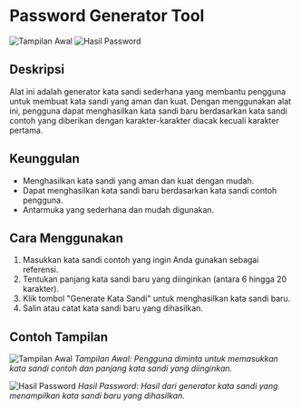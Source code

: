 # Password Generator Tool

![Tampilan Awal](https://i.ibb.co/z29wyCm/pasword1.png) 
![Hasil Password](https://i.ibb.co/HxQCHVB/password2.png)

## Deskripsi
Alat ini adalah generator kata sandi sederhana yang membantu pengguna untuk membuat kata sandi yang aman dan kuat. Dengan menggunakan alat ini, pengguna dapat menghasilkan kata sandi baru berdasarkan kata sandi contoh yang diberikan dengan karakter-karakter diacak kecuali karakter pertama.

## Keunggulan
- Menghasilkan kata sandi yang aman dan kuat dengan mudah.
- Dapat menghasilkan kata sandi baru berdasarkan kata sandi contoh pengguna.
- Antarmuka yang sederhana dan mudah digunakan.

## Cara Menggunakan
1. Masukkan kata sandi contoh yang ingin Anda gunakan sebagai referensi.
2. Tentukan panjang kata sandi baru yang diinginkan (antara 6 hingga 20 karakter).
3. Klik tombol "Generate Kata Sandi" untuk menghasilkan kata sandi baru.
4. Salin atau catat kata sandi baru yang dihasilkan.

## Contoh Tampilan
![Tampilan Awal](https://i.ibb.co/z29wyCm/pasword1.png)
*Tampilan Awal: Pengguna diminta untuk memasukkan kata sandi contoh dan panjang kata sandi yang diinginkan.*

![Hasil Password](https://i.ibb.co/HxQCHVB/password2.png)
*Hasil Password: Hasil dari generator kata sandi yang menampilkan kata sandi baru yang dihasilkan.*

